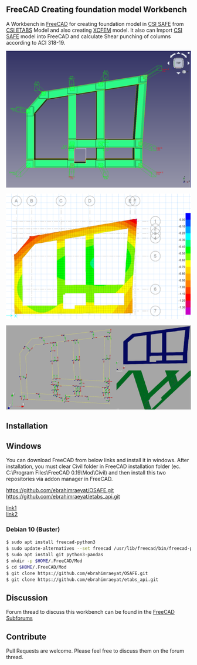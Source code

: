 ## FreeCAD Creating foundation model Workbench
A Workbench in [FreeCAD](https://freecadweb.org) for creating foundation model in [CSI SAFE](https://www.csiamerica.com/products/safe) from [CSI ETABS](https://www.csiamerica.com/products/etabs) Model and also creating [XCFEM](https://github.com/xcfem/xc) model. It also can Import [CSI SAFE](https://www.csiamerica.com/products/safe) model into FreeCAD and calculate Shear punching of columns according to ACI 318-19.

![punch](./images/punch.png)

![SAFE](./images/safe_analyze.png)

![xc](./images/xc1.png)


## Installation

## Windows
You can download FreeCAD from below links and install it in windows. After installation, you must clear Civil folder in FreeCAD installation folder (ec. C:\Program Files\FreeCAD 0.19\Mod\Civil) and then install this two repositories via addon manager in FreeCAD.

https://github.com/ebrahimraeyat/OSAFE.git  
https://github.com/ebrahimraeyat/etabs_api.git

[link1](https://github.com/ebrahimraeyat/OSAFE/releases/tag/v0.9)  
[link2](https://mega.nz/file/sUlAQaoA#SvTKQu_HswPNQxW9wT8PlCxLGXBZbBH_F-xp6A_bsps)

### Debian 10 (Buster)

```bash
$ sudo apt install freecad-python3
$ sudo update-alternatives --set freecad /usr/lib/freecad/bin/freecad-python3
$ sudo apt install git python3-pandas
$ mkdir -p $HOME/.FreeCAD/Mod
$ cd $HOME/.FreeCAD/Mod
$ git clone https://github.com/ebrahimraeyat/OSAFE.git 
$ git clone https://github.com/ebrahimraeyat/etabs_api.git 
```

## Discussion
Forum thread to discuss this workbench can be found in the [FreeCAD Subforums](https://forum.freecadweb.org/viewtopic.php?f=24&t=31813#p264539)

## Contribute
Pull Requests are welcome. Please feel free to discuss them on the forum thread.
